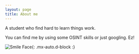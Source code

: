```yaml
---
layout: page
title: About me
---
```


A student who find hard to learn things work. 

You can find me by using some OSINT skills or just googling. Ez!

![Smile Face](https://i.pinimg.com/originals/50/9c/46/509c464792241ea6177721705f2502f5.gif){: .mx-auto.d-block :}



